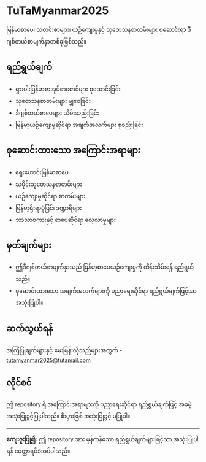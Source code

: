 # TuTaMyanmar2025

မြန်မာစာပေ၊ သတင်းစာများ၊ ယဉ်ကျေးမှုနှင့် သုတေသနစာတမ်းများ စုဆောင်းရာ ဒီဂျစ်တယ်စာမျက်နှာတစ်ခုဖြစ်သည်။

## ရည်ရွယ်ချက်
- ရှားပါးမြန်မာစာအုပ်စာစောင်များ စုဆောင်းခြင်း
- သုတေသနစာတမ်းများ မျှဝေခြင်း
- ဒီဂျစ်တယ်စာပေများ သိမ်းဆည်းခြင်း
- မြန်မာ့ယဉ်ကျေးမှုဆိုင်ရာ အချက်အလက်များ စုစည်းခြင်း

## စုဆောင်းထားသော အကြောင်းအရာများ
- ရှေးဟောင်းမြန်မာစာပေ
- သမိုင်းသုတေသနစာတမ်းများ
- ယဉ်ကျေးမှုဆိုင်ရာ စာတမ်းများ
- မြန်မာ့ရိုးရာပုံပြင်၊ ဒဏ္ဍာရီများ
- ဘာသာစကားနှင့် စာပေဆိုင်ရာ လေ့လာမှုများ

## မှတ်ချက်များ
- ဤဒီဂျစ်တယ်စာမျက်နှာသည် မြန်မာ့စာပေယဉ်ကျေးမှုကို ထိန်းသိမ်းရန် ရည်ရွယ်သည်။
- စုဆောင်းထားသော အချက်အလက်များကို ပညာရေးဆိုင်ရာ ရည်ရွယ်ချက်ဖြင့်သာ အသုံးပြုပါ။

## ဆက်သွယ်ရန်
အကြံပြုချက်များနှင့် မေးမြန်းလိုသည်များအတွက် - tutamyanmar2025@tutamail.com

## လိုင်စင်
ဤ repository ရှိ အကြောင်းအရာများကို ပညာရေးဆိုင်ရာ ရည်ရွယ်ချက်ဖြင့် အခမဲ့အသုံးပြုခွင့်ပြုပါသည်။ စီးပွားဖြစ် အသုံးပြုခွင့် မပြုပါ။

---

**ကျေးဇူးပြု၍:** ဤ repository အား မှန်ကန်သော ရည်ရွယ်ချက်များဖြင့်သာ အသုံးပြုပါရန် မေတ္တာရပ်ခံအပ်ပါသည်။
